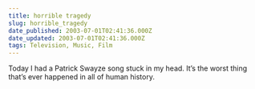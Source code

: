 ```yaml
---
title: horrible tragedy
slug: horrible_tragedy
date_published: 2003-07-01T02:41:36.000Z
date_updated: 2003-07-01T02:41:36.000Z
tags: Television, Music, Film
---
```


Today I had a Patrick Swayze song stuck in my head. It’s the worst thing that’s ever happened in all of human history.
